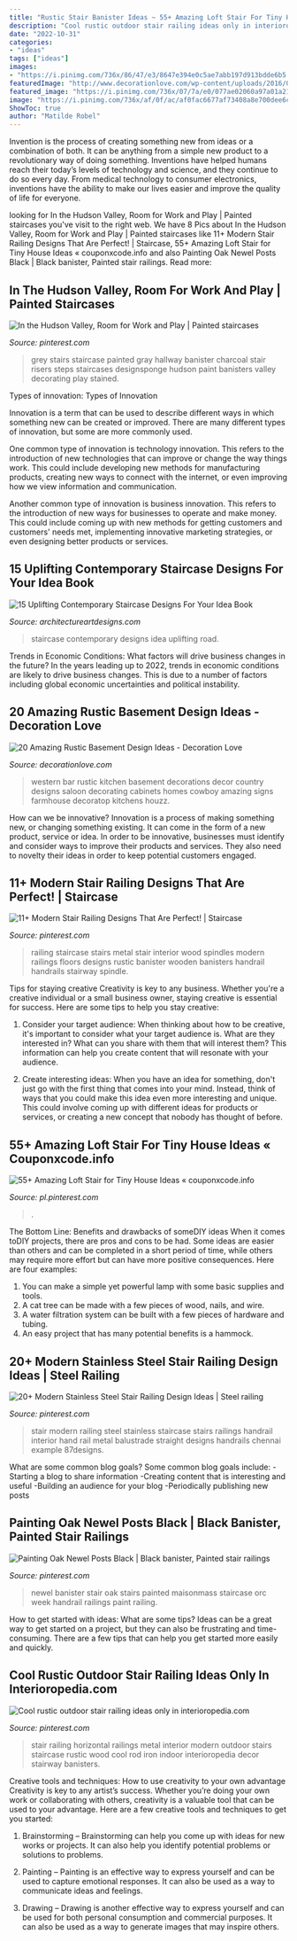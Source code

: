 ```yaml
---
title: "Rustic Stair Banister Ideas ~ 55+ Amazing Loft Stair For Tiny House Ideas « Couponxcode.info"
description: "Cool rustic outdoor stair railing ideas only in interioropedia.com"
date: "2022-10-31"
categories:
- "ideas"
tags: ["ideas"]
images:
- "https://i.pinimg.com/736x/86/47/e3/8647e394e0c5ae7abb197d913bdde6b5.jpg"
featuredImage: "http://www.decorationlove.com/wp-content/uploads/2016/06/Surprising-Rustic-Basement-Design-Ideas.jpg"
featured_image: "https://i.pinimg.com/736x/07/7a/e0/077ae02060a97a01a21b629255cf2f1e.jpg"
image: "https://i.pinimg.com/736x/af/0f/ac/af0fac6677af73408a8e700dee6c8381--brownstone-interiors-banisters.jpg"
ShowToc: true
author: "Matilde Robel"
---
```



Invention is the process of creating something new from ideas or a combination of both. It can be anything from a simple new product to a revolutionary way of doing something. Inventions have helped humans reach their today’s levels of technology and science, and they continue to do so every day. From medical technology to consumer electronics, inventions have the ability to make our lives easier and improve the quality of life for everyone.

	

		
looking for In the Hudson Valley, Room for Work and Play | Painted staircases you've visit to the right web. We have 8 Pics about In the Hudson Valley, Room for Work and Play | Painted staircases like 11+ Modern Stair Railing Designs That Are Perfect! | Staircase, 55+ Amazing Loft Stair for Tiny House Ideas « couponxcode.info and also Painting Oak Newel Posts Black | Black banister, Painted stair railings. Read more:
		
    
## In The Hudson Valley, Room For Work And Play | Painted Staircases

<img loading=lazy src="https://i.pinimg.com/736x/af/0f/ac/af0fac6677af73408a8e700dee6c8381--brownstone-interiors-banisters.jpg" onerror="this.onerror=null;this.src='https://tse3.mm.bing.net/th?id=OIP.w90y_u231_yCOIqw5WvC_wHaLG&amp;pid=15.1';" alt="In the Hudson Valley, Room for Work and Play | Painted staircases">

_Source: pinterest.com_

>grey stairs staircase painted gray hallway banister charcoal stair risers steps staircases designsponge hudson paint banisters valley decorating play stained. 

	

Types of innovation:
Types of Innovation

Innovation is a term that can be used to describe different ways in which something new can be created or improved. There are many different types of innovation, but some are more commonly used.

One common type of innovation is technology innovation. This refers to the introduction of new technologies that can improve or change the way things work. This could include developing new methods for manufacturing products, creating new ways to connect with the internet, or even improving how we view information and communication.

Another common type of innovation is business innovation. This refers to the introduction of new ways for businesses to operate and make money. This could include coming up with new methods for getting customers and customers' needs met, implementing innovative marketing strategies, or even designing better products or services.

    
## 15 Uplifting Contemporary Staircase Designs For Your Idea Book

<img loading=lazy src="http://www.architectureartdesigns.com/wp-content/uploads/2014/11/15-Uplifting-Contemporary-Staircase-Designs-For-Your-Idea-Book-10-630x945.jpg" onerror="this.onerror=null;this.src='https://tse4.mm.bing.net/th?id=OIP.siLaCYW4I3_uVmOGVTao3QHaLH&amp;pid=15.1';" alt="15 Uplifting Contemporary Staircase Designs For Your Idea Book">

_Source: architectureartdesigns.com_

>staircase contemporary designs idea uplifting road. 

	

Trends in Economic Conditions: What factors will drive business changes in the future?
In the years leading up to 2022, trends in economic conditions are likely to drive business changes. This is due to a number of factors including global economic uncertainties and political instability.

    
## 20 Amazing Rustic Basement Design Ideas - Decoration Love

<img loading=lazy src="http://www.decorationlove.com/wp-content/uploads/2016/06/Surprising-Rustic-Basement-Design-Ideas.jpg" onerror="this.onerror=null;this.src='https://tse3.mm.bing.net/th?id=OIP.4s7fdZjnXJePCDfCr4omzQHaLH&amp;pid=15.1';" alt="20 Amazing Rustic Basement Design Ideas - Decoration Love">

_Source: decorationlove.com_

>western bar rustic kitchen basement decorations decor country designs saloon decorating cabinets homes cowboy amazing signs farmhouse decoratop kitchens houzz. 

	

How can we be innovative?
Innovation is a process of making something new, or changing something existing. It can come in the form of a new product, service or idea. In order to be innovative, businesses must identify and consider ways to improve their products and services. They also need to novelty their ideas in order to keep potential customers engaged.

    
## 11+ Modern Stair Railing Designs That Are Perfect! | Staircase

<img loading=lazy src="https://i.pinimg.com/736x/92/fa/29/92fa29d623d75a50a419765e866ae9b7--loft-railing-wood-and-metal-staircase.jpg?b=t" onerror="this.onerror=null;this.src='https://tse2.mm.bing.net/th?id=OIP.t630kB2hEMenqEOBIBfwnQHaNL&amp;pid=15.1';" alt="11+ Modern Stair Railing Designs That Are Perfect! | Staircase">

_Source: pinterest.com_

>railing staircase stairs metal stair interior wood spindles modern railings floors designs rustic banister wooden banisters handrail handrails stairway spindle. 

	

Tips for staying creative
Creativity is key to any business. Whether you're a creative individual or a small business owner, staying creative is essential for success. Here are some tips to help you stay creative: 
1. Consider your target audience: When thinking about how to be creative, it's important to consider what your target audience is. What are they interested in? What can you share with them that will interest them? This information can help you create content that will resonate with your audience. 

2. Create interesting ideas: When you have an idea for something, don't just go with the first thing that comes into your mind. Instead, think of ways that you could make this idea even more interesting and unique. This could involve coming up with different ideas for products or services, or creating a new concept that nobody has thought of before. 


    
## 55+ Amazing Loft Stair For Tiny House Ideas « Couponxcode.info

<img loading=lazy src="https://i.pinimg.com/736x/8d/fc/74/8dfc74a2107a2c20b6b5587bef3efbad.jpg" onerror="this.onerror=null;this.src='https://tse3.mm.bing.net/th?id=OIP.Gyq1y7sLJuxCA-4fiX8D5QHaJ3&amp;pid=15.1';" alt="55+ Amazing Loft Stair for Tiny House Ideas « couponxcode.info">

_Source: pl.pinterest.com_

>. 

	

The Bottom Line: Benefits and drawbacks of someDIY ideas
When it comes toDIY projects, there are pros and cons to be had. Some ideas are easier than others and can be completed in a short period of time, while others may require more effort but can have more positive consequences. Here are four examples: 
1. You can make a simple yet powerful lamp with some basic supplies and tools.
2. A cat tree can be made with a few pieces of wood, nails, and wire.
3. A water filtration system can be built with a few pieces of hardware and tubing. 
4. An easy project that has many potential benefits is a hammock.

    
## 20+ Modern Stainless Steel Stair Railing Design Ideas | Steel Railing

<img loading=lazy src="https://i.pinimg.com/736x/86/47/e3/8647e394e0c5ae7abb197d913bdde6b5.jpg" onerror="this.onerror=null;this.src='https://tse1.mm.bing.net/th?id=OIP.8ikiskagKYSHMEZLUo1r5AHaJ4&amp;pid=15.1';" alt="20+ Modern Stainless Steel Stair Railing Design Ideas | Steel railing">

_Source: pinterest.com_

>stair modern railing steel stainless staircase stairs railings handrail interior hand rail metal balustrade straight designs handrails chennai example 87designs. 

	

What are some common blog goals?
Some common blog goals include: 
-Starting a blog to share information 
-Creating content that is interesting and useful 
-Building an audience for your blog 
-Periodically publishing new posts

    
## Painting Oak Newel Posts Black | Black Banister, Painted Stair Railings

<img loading=lazy src="https://i.pinimg.com/736x/07/7a/e0/077ae02060a97a01a21b629255cf2f1e.jpg" onerror="this.onerror=null;this.src='https://tse3.mm.bing.net/th?id=OIP.GBLqtWQt9Hz89cw3K9yHcAHaLH&amp;pid=15.1';" alt="Painting Oak Newel Posts Black | Black banister, Painted stair railings">

_Source: pinterest.com_

>newel banister stair oak stairs painted maisonmass staircase orc week handrail railings paint railing. 

	

How to get started with ideas: What are some tips?
Ideas can be a great way to get started on a project, but they can also be frustrating and time-consuming. There are a few tips that can help you get started more easily and quickly.

    
## Cool Rustic Outdoor Stair Railing Ideas Only In Interioropedia.com

<img loading=lazy src="https://i.pinimg.com/736x/b2/59/99/b2599953855e910e79924828bd8d3a9c.jpg" onerror="this.onerror=null;this.src='https://tse3.mm.bing.net/th?id=OIP.TRZkTi4jtMZNg_kAZCgpYwHaLH&amp;pid=15.1';" alt="Cool rustic outdoor stair railing ideas only in interioropedia.com">

_Source: pinterest.com_

>stair railing horizontal railings metal interior modern outdoor stairs staircase rustic wood cool rod iron indoor interioropedia decor stairway banisters. 

	

Creative tools and techniques: How to use creativity to your own advantage
Creativity is key to any artist’s success. Whether you’re doing your own work or collaborating with others, creativity is a valuable tool that can be used to your advantage. Here are a few creative tools and techniques to get you started:
1. Brainstorming – Brainstorming can help you come up with ideas for new works or projects. It can also help you identify potential problems or solutions to problems.

2. Painting – Painting is an effective way to express yourself and can be used to capture emotional responses. It can also be used as a way to communicate ideas and feelings.

3. Drawing – Drawing is another effective way to express yourself and can be used for both personal consumption and commercial purposes. It can also be used as a way to generate images that may inspire others.


